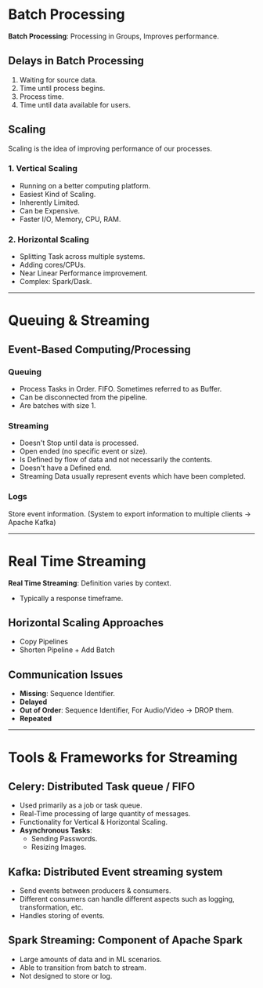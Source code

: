 # Batch Processing

**Batch Processing**: Processing in Groups, Improves performance.

## Delays in Batch Processing
1. Waiting for source data.
2. Time until process begins.
3. Process time.
4. Time until data available for users.

## Scaling
Scaling is the idea of improving performance of our processes.

### 1. Vertical Scaling
- Running on a better computing platform.
- Easiest Kind of Scaling.
- Inherently Limited.
- Can be Expensive.
- Faster I/O, Memory, CPU, RAM.

### 2. Horizontal Scaling
- Splitting Task across multiple systems.
- Adding cores/CPUs.
- Near Linear Performance improvement.
- Complex: Spark/Dask.

---

# Queuing & Streaming

## Event-Based Computing/Processing

### Queuing
- Process Tasks in Order. FIFO. Sometimes referred to as Buffer.
- Can be disconnected from the pipeline.
- Are batches with size 1.

### Streaming
- Doesn't Stop until data is processed.
- Open ended (no specific event or size).
- Is Defined by flow of data and not necessarily the contents.
- Doesn't have a Defined end.
- Streaming Data usually represent events which have been completed.

### Logs
Store event information. (System to export information to multiple clients → Apache Kafka)

---

# Real Time Streaming

**Real Time Streaming**: Definition varies by context.
- Typically a response timeframe.

## Horizontal Scaling Approaches
- Copy Pipelines
- Shorten Pipeline + Add Batch

## Communication Issues
- **Missing**: Sequence Identifier.
- **Delayed**
- **Out of Order**: Sequence Identifier, For Audio/Video → DROP them.
- **Repeated**

---

# Tools & Frameworks for Streaming

## Celery: Distributed Task queue / FIFO
- Used primarily as a job or task queue.
- Real-Time processing of large quantity of messages.
- Functionality for Vertical & Horizontal Scaling.
- **Asynchronous Tasks**:
    - Sending Passwords.
    - Resizing Images.

## Kafka: Distributed Event streaming system
- Send events between producers & consumers.
- Different consumers can handle different aspects such as logging, transformation, etc.
- Handles storing of events.

## Spark Streaming: Component of Apache Spark
- Large amounts of data and in ML scenarios.
- Able to transition from batch to stream.
- Not designed to store or log.
